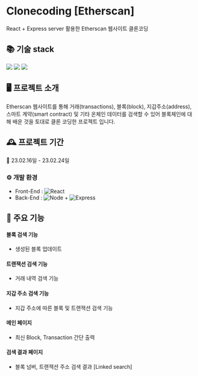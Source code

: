 # Clonecoding [Etherscan]

React + Express server 활용한 Etherscan 웹사이트 클론코딩

## 📚 기술 stack
  <img src="https://img.shields.io/badge/React-00599C?style=flat-square&logo=react&logoColor=white"/></a>
  <img src="https://img.shields.io/badge/Javascript-ffb13b?style=flat-square&logo=javascript&logoColor=white"/></a>
<img src="https://img.shields.io/badge/Node.js-339933?style=flat-square&logo=Node.js&logoColor=white"/></a>

## 🖥️ 프로젝트 소개

Etherscan 웹사이트를 통해 거래(transactions), 블록(block), 지갑주소(address), 스마트 계약(smart contract) 및 기타 온체인 데이터를 검색할 수 있어 블록체인에 대해 배운 것을 토대로 클론 코딩한 프로젝트 입니다.
<br>

## 🕰️ 프로젝트 기간

🔸 23.02.16일 - 23.02.24일
<br>

### ⚙️ 개발 환경

-   Front-End : <img alt="React" src ="https://img.shields.io/badge/framework-react-blue?style=plastic&logo=react"/>
    <br>
-   Back-End : <img alt="Node" src ="https://img.shields.io/badge/framework-node.js-green?style=plastic&logo=node.js"/> + <img alt="Express" src ="https://img.shields.io/badge/framework-Express.js-white?style=plastic&logo=express"/>
    <br>

## 📌 주요 기능

#### 블록 검색 기능

-   생성된 블록 업데이트

#### 트랜잭션 검색 기능

-   거래 내역 검색 기능

#### 지갑 주소 검색 기능

-   지갑 주소에 따른 블록 및 트랜잭션 검색 기능

#### 메인 페이지

-   최신 Block, Transaction 간단 출력

#### 검색 결과 페이지

-   블록 넘버, 트랜잭션 주소 검색 결과 [Linked search]
